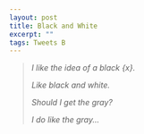 ```yaml
---
layout: post
title: Black and White
excerpt: ""
tags: Tweets B
---
```

> _I like the idea of a black {x}._
>
> _Like black and white._
>
> _Should I get the gray?_
>
> _I do like the gray..._